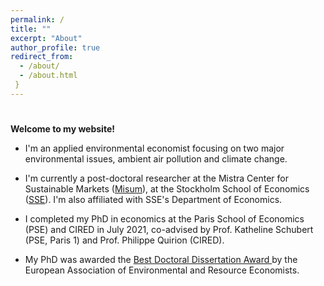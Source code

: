 ```yaml
---
permalink: /
title: ""
excerpt: "About"
author_profile: true
redirect_from: 
  - /about/
  - /about.html
 }
---
```

# <div class="ex1" align="justify">

__Welcome to my website!__


* I'm an applied environmental economist focusing on two major environmental issues, ambient air pollution and climate change.</div>

* I'm currently a post-doctoral researcher at the Mistra Center for Sustainable Markets (<a href="https://www.hhs.se/en/research/institutes/misum-startpage/">Misum</a>), at the Stockholm School of Economics (<a href="https://www.hhs.se/en/research/departments/de/">SSE</a>). I'm also affiliated with SSE's Department of Economics.

* I completed my PhD in economics at the Paris School of Economics (PSE) and CIRED in July 2021, co-advised by Prof. Katheline Schubert (PSE, Paris 1) and Prof. Philippe Quirion (CIRED). 
  
* My PhD was awarded the <a href="https://www.eaere.org/best-european-doctoral-dissertation-award/">Best Doctoral Dissertation Award </a> by the European Association of Environmental and Resource Economists.


